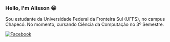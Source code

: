 ### Hello, I'm Alisson 😁

Sou estudante da Universidade Federal da Fronteira Sul (UFFS), no campus Chapecó. No momento, cursando Ciência da Computação no 3º Semestre.

[![Facebook](https://www.flaticon.com/svg/static/icons/svg/733/733547.svg)](https://www.facebook.com/alisson.limapeloso)
